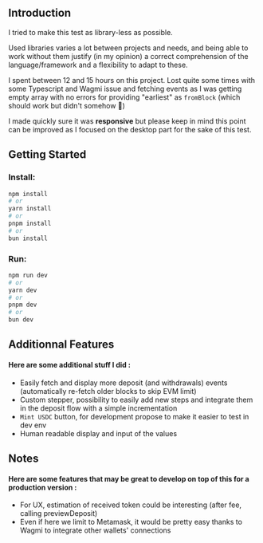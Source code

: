## Introduction
I tried to make this test as library-less as possible. 

Used libraries varies a lot between projects and needs, and being able to work without them justify (in my opinion) a correct comprehension of the language/framework and a flexibility to adapt to these.

I spent between 12 and 15 hours on this project. Lost quite some times with some Typescript and Wagmi issue and fetching events as I was getting empty array with no errors for providing "earliest" as `fromBlock` (which should work but didn't somehow 🤷️)

I made quickly sure it was **responsive** but please keep in mind this point can be improved as I focused on the desktop part for the sake of this test.

## Getting Started
### Install:
```bash
npm install
# or
yarn install
# or
pnpm install
# or
bun install
```
### Run:
```bash
npm run dev
# or
yarn dev
# or
pnpm dev
# or
bun dev
```

## Additionnal Features
#### Here are some additional stuff I did :
- Easily fetch and display more deposit (and withdrawals) events (automatically re-fetch older blocks to skip EVM limit)
- Custom stepper, possibility to easily add new steps and integrate them in the deposit flow with a simple incrementation
- `Mint USDC` button, for development propose to make it easier to test in dev env
- Human readable display and input of the values

## Notes
#### Here are some features that may be great to develop on top of this for a production version :
- For UX, estimation of received token could be interesting (after fee, calling previewDeposit)
- Even if here we limit to Metamask, it would be pretty easy thanks to Wagmi to integrate other wallets' connections